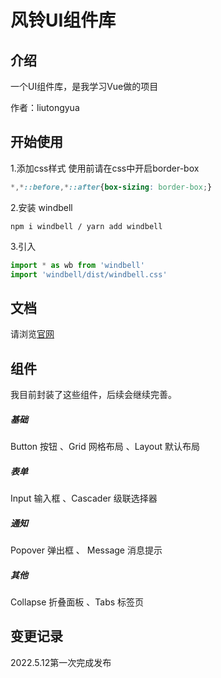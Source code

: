 # 风铃UI组件库

## 介绍
一个UI组件库，是我学习Vue做的项目

作者：liutongyua

## 开始使用
1.添加css样式
    使用前请在css中开启border-box
```css
*,*::before,*::after{box-sizing: border-box;}
```
2.安装 windbell
```
npm i windbell / yarn add windbell
```

3.引入
```js
import * as wb from 'windbell'
import 'windbell/dist/windbell.css'
```
## 文档
请浏览[官网](https://liutongyua.github.io/windbell/)
## 组件
我目前封装了这些组件，后续会继续完善。
##### 基础
Button 按钮 、Grid 网格布局 、Layout 默认布局
##### 表单
Input 输入框 、Cascader 级联选择器
##### 通知
Popover 弹出框 、 Message 消息提示
##### 其他
Collapse 折叠面板 、Tabs 标签页

## 变更记录
2022.5.12第一次完成发布